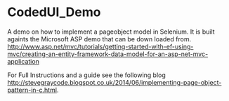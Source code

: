 CodedUI_Demo
============

A demo on how to implement a pageobject model in Selenium. It is built againts the Microsoft ASP demo that can be down loaded from.
http://www.asp.net/mvc/tutorials/getting-started-with-ef-using-mvc/creating-an-entity-framework-data-model-for-an-asp-net-mvc-application


For Full Instructions and a guide see the following blog http://stevegraycode.blogspot.co.uk/2014/06/implementing-page-object-pattern-in-c.html. 


